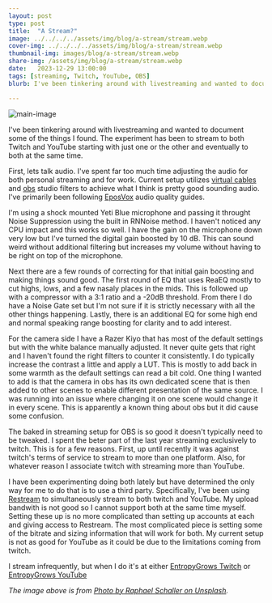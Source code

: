```yaml
---
layout: post
type: post
title:  "A Stream?"
image: ../../../../assets/img/blog/a-stream/stream.webp
cover-img: ../../../../assets/img/blog/a-stream/stream.webp
thumbnail-img: images/blog/a-stream/stream.webp
share-img: /assets/img/blog/a-stream/stream.webp
date:   2023-12-29 13:00:00
tags: [streaming, Twitch, YouTube, OBS]
blurb: I've been tinkering around with livestreaming and wanted to document some of the things I found. The experiment has been to stream to both Twitch and YouTube starting with just one or the other and eventually to both at the same time. 

---
```


![main-image]

I've been tinkering around with livestreaming and wanted to document some of the things I found. The experiment has been to stream to both Twitch and YouTube starting with just one or the other and eventually to both at the same time. 

<!--more-->

First, lets talk audio. I've spent far too much time adjusting the audio for both personal streaming and for work. Current setup utilizes [virtual cables] and [obs] studio filters to achieve what I think is pretty good sounding audio. I've primarily been following [EposVox] audio quality guides.

I'm using a shock mounted Yeti Blue microphone and passing it throught Noise Suppression using the built in RNNoise method. I haven't noticed any CPU impact and this works so well. I have the gain on the microphone down very low but I've turned the digital gain boosted by 10 dB. This can sound weird without additional filtering but increases my volume without having to be right on top of the microphone. 

Next there are a few rounds of correcting for that initial gain boosting and making things sound good. The first round of EQ that uses ReaEQ mostly to cut highs, lows, and a few nasaly places in the mids. This is followed up with a compressor with a 3:1 ratio and a -20dB threshold. From there I do have a Noise Gate set but I'm not sure if it is strictly necessary with all the other things happening. Lastly, there is an additional EQ for some high end and normal speaking range boosting for clarity and to add interest.

For the camera side I have a Razer Kiyo that has most of the default settings but with the white balance manually adjusted. It never quite gets that right and I haven't found the right filters to counter it consistently. I do typically increase the contrast a little and apply a LUT. This is mostly to add back in some warmth as the default settings can read a bit cold. One thing I wanted to add is that the camera in obs has its own dedicated scene that is then added to other scenes to enable different presentation of the same source. I was running into an issue where changing it on one scene would change it in every scene. This is apparently a known thing about obs but it did cause some confusion.

The baked in streaming setup for OBS is so good it doesn't typically need to be tweaked. I spent the beter part of the last year streaming exclusively to twitch. This is for a few reasons. First, up until recently it was against twitch's terms of service to stream to more than one platform. Also, for whatever reason I associate twitch with streaming more than YouTube. 

I have been experimenting doing both lately but have determined the only way for me to do that is to use a third party. Specifically, I've been using [Restream] to simultaneously stream to both twitch and YouTube. My upload bandwith is not good so I cannot support both at the same time myself. Setting these up is no more complicated than setting up accounts at each and giving access to Restream. The most complicated piece is setting some of the bitrate and sizing information that will work for both. My current setup is not as good for YouTube as it could be due to the limitations coming from twitch.

I stream infrequently, but when I do it's at either [EntropyGrows Twitch] or [EntropyGrows YouTube]

*The image above is from [Photo by Raphael Schaller on Unsplash].*

[Photo by Raphael Schaller on Unsplash]:  https://unsplash.com/@rzunikoff
[main-image]: ../../../../assets/img/blog/a-stream/stream.webp "Stream"
[virtual cables]: https://vb-audio.com
[obs]: https://obsproject.com
[EposVox]: https://www.youtube.com/@EposVox
[Restream]: https://restream.io
[EntropyGrows Twitch]: https://www.twitch.tv/entropygrows/
[EntropyGrows YouTube]: https://www.youtube.com/@entropygrows9669